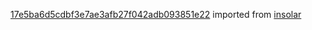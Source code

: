 [17e5ba6d5cdbf3e7ae3afb27f042adb093851e22](https://github.com/insolar/insolar/commit/17e5ba6d5cdbf3e7ae3afb27f042adb093851e22) imported from [insolar](https://github.com/insolar/insolar)
